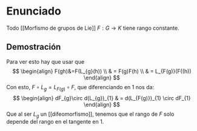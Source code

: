 
# Enunciado

Todo [[Morfismo de grupos de Lie]] $F:G\to K$ tiene rango constante.

## Demostración

Para ver esto hay que usar que
$$
\begin{align}
    F(gh)&=F(L_{g}(h)) \\
	 & = F(g)F(h) \\
	 & = L_{F(g)}(F((h))
\end{align}
$$
Con esto, $F\circ L_{g} = L_{F(g)}\circ F$, que diferenciando en $1$ nos da:
$$
\begin{align}
dF_{g}\circ d(L_{g})_{1}  & = d(L_{F(g)})_{1} \circ dF_{1}
\end{align}
$$
Que al ser $L_{g}$ un [[difeomorfismo]], tenemos que el rango de $F$ solo depende del rango en el tangente en $1$.